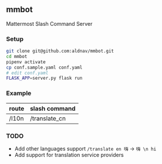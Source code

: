 mmbot
---
Mattermost Slash Command Server


### Setup
```sh
git clone git@github.com:aldnav/mmbot.git
cd mmbot
pipenv activate
cp conf.sample.yaml conf.yaml
# edit conf.yaml
FLASK_APP=server.py flask run
```


### Example

route | slash command
------|--------------
/l10n | /translate_cn

### TODO
- Add other languages support
  `/translate en 嗨` -> `嗨 \n hi` 
- Add support for translation service providers
